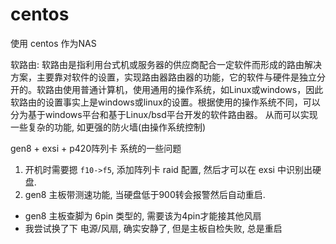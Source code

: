 # centos

使用 centos 作为NAS

软路由: 软路由是指利用台式机或服务器的供应商配合一定软件而形成的路由解决方案，主要靠对软件的设置，实现路由器路由器的功能，它的软件与硬件是独立分开的。软路由使用普通计算机，使用通用的操作系统，如Linux或windows，因此软路由的设置事实上是windows或linux的设置。根据使用的操作系统不同，可以分为基于windows平台和基于Linux/bsd平台开发的软件路由器。
从而可以实现一些复杂的功能, 如更强的防火墙(由操作系统控制)

gen8 + exsi + p420阵列卡 系统的一些问题
1. 开机时需要摁 `f10->f5`, 添加阵列卡 raid 配置, 然后才可以在 exsi 中识别出硬盘.
2. gen8 主板带测速功能, 当硬盘低于900转会报警然后自动重启.
  - gen8 主板查脚为 6pin 类型的, 需要该为4pin才能接其他风扇
  - 我尝试换了下 电源/风扇, 确实安静了, 但是主板自检失败, 总是重启
